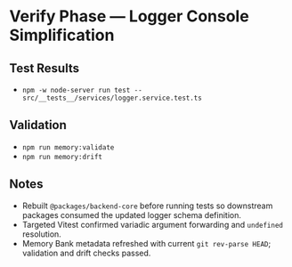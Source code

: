 # Verify Phase — Logger Console Simplification

## Test Results

- `npm -w node-server run test -- src/__tests__/services/logger.service.test.ts`

## Validation

- `npm run memory:validate`
- `npm run memory:drift`

## Notes

- Rebuilt `@packages/backend-core` before running tests so downstream packages consumed the updated logger schema definition.
- Targeted Vitest confirmed variadic argument forwarding and `undefined` resolution.
- Memory Bank metadata refreshed with current `git rev-parse HEAD`; validation and drift checks passed.
